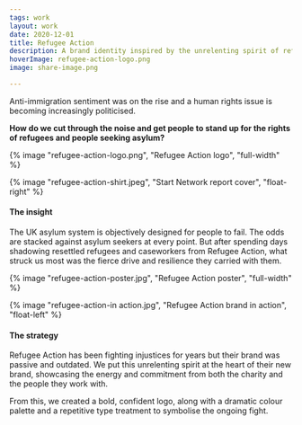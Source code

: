 ```yaml
---
tags: work
layout: work
date: 2020-12-01
title: Refugee Action
description: A brand identity inspired by the unrelenting spirit of refugees and people seeking asylum
hoverImage: refugee-action-logo.png
image: share-image.png

---
```


Anti-immigration sentiment was on the rise and a human rights issue is becoming increasingly politicised.

**How do we cut through the noise and get people to stand up for the rights of refugees and people seeking asylum?**

{% image "refugee-action-logo.png", "Refugee Action logo", "full-width" %}

{% image "refugee-action-shirt.jpeg", "Start Network report cover", "float-right" %} 

#### The insight 

The UK asylum system is objectively designed for people to fail. The odds are stacked against asylum seekers at every point. But after spending days shadowing resettled refugees and caseworkers from Refugee Action, what struck us most was the fierce drive and resilience they carried with them.

{% image "refugee-action-poster.jpg", "Refugee Action poster", "full-width" %}

{% image "refugee-action-in action.jpg", "Refugee Action brand in action", "float-left" %}

#### The strategy 

Refugee Action has been fighting injustices for years but their brand was passive and outdated. We put this unrelenting spirit at the heart of their new brand, showcasing the energy and commitment from both the charity and the people they work with.

From this, we created a bold, confident logo, along with a dramatic colour palette and a repetitive type treatment to symbolise the ongoing fight.